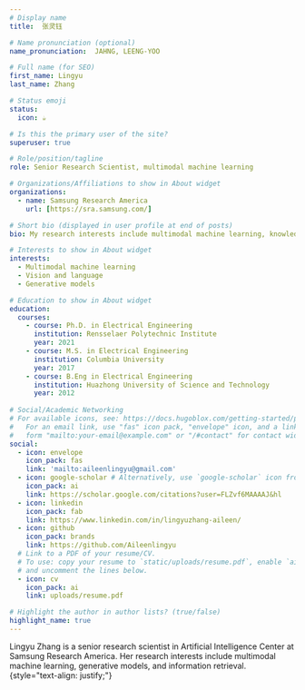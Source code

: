 ```yaml
---
# Display name
title:  张灵钰

# Name pronunciation (optional)
name_pronunciation:  JAHNG, LEENG-YOO

# Full name (for SEO)
first_name: Lingyu
last_name: Zhang

# Status emoji
status:
  icon: ☕️

# Is this the primary user of the site?
superuser: true

# Role/position/tagline
role: Senior Research Scientist, multimodal machine learning

# Organizations/Affiliations to show in About widget
organizations:
  - name: Samsung Research America
    url: [https://sra.samsung.com/]

# Short bio (displayed in user profile at end of posts)
bio: My research interests include multimodal machine learning, knowledge and dialogue and generative models.

# Interests to show in About widget
interests:
  - Multimodal machine learning
  - Vision and language
  - Generative models

# Education to show in About widget
education:
  courses:
    - course: Ph.D. in Electrical Engineering
      institution: Rensselaer Polytechnic Institute
      year: 2021
    - course: M.S. in Electrical Engineering
      institution: Columbia University
      year: 2017
    - course: B.Eng in Electrical Engineering
      institution: Huazhong University of Science and Technology
      year: 2012
  
# Social/Academic Networking
# For available icons, see: https://docs.hugoblox.com/getting-started/page-builder/#icons
#   For an email link, use "fas" icon pack, "envelope" icon, and a link in the
#   form "mailto:your-email@example.com" or "/#contact" for contact widget.
social:
  - icon: envelope
    icon_pack: fas
    link: 'mailto:aileenlingyu@gmail.com'
  - icon: google-scholar # Alternatively, use `google-scholar` icon from `ai` icon pack
    icon_pack: ai
    link: https://scholar.google.com/citations?user=FLZvf6MAAAAJ&hl       
  - icon: linkedin
    icon_pack: fab
    link: https://www.linkedin.com/in/lingyuzhang-aileen/
  - icon: github
    icon_pack: brands
    link: https://github.com/Aileenlingyu
  # Link to a PDF of your resume/CV.
  # To use: copy your resume to `static/uploads/resume.pdf`, enable `ai` icons in `params.yaml`,
  # and uncomment the lines below.
  - icon: cv
    icon_pack: ai
    link: uploads/resume.pdf

# Highlight the author in author lists? (true/false)
highlight_name: true
---
```


Lingyu Zhang is a senior research scientist in Artificial Intelligence Center at Samsung Research America. Her research interests include multimodal machine learning, generative models, and information retrieval.
{style="text-align: justify;"}
